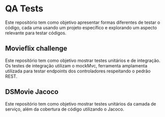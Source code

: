 # QA Tests

Este repositório tem como objetivo apresentar formas diferentes de testar o código, cada uma usando um projeto específico e explorando
um aspecto relevante para testar códigos.

## Movieflix challenge

Este repositório tem como objetivo mostrar testes unitários e de integração. Os testes de integração utilizam o mockMvc, ferramenta 
amplamenta utilizada para testar endpoints dos controladores respeitando o pedrão REST.

## DSMovie Jacoco

Este repositório tem como objetivo mostrar testes unitários da camada de serviço, além da cobertura de código utilizando o Jacoco.
